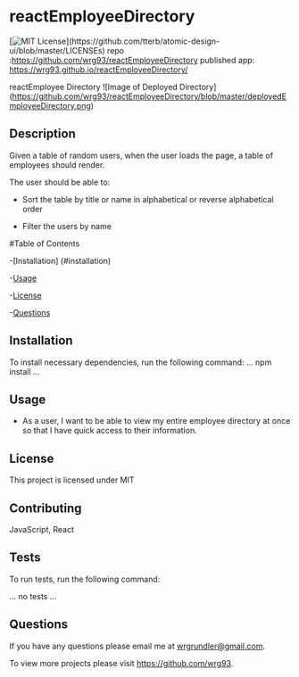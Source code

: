 # reactEmployeeDirectory

[![MIT License](https://img.shields.io/apm/l/atomic-design-ui.svg?)](https://github.com/tterb/atomic-design-ui/blob/master/LICENSEs)
repo :https://github.com/wrg93/reactEmployeeDirectory
published app: https://wrg93.github.io/reactEmployeeDirectory/

reactEmployee Directory
![Image of Deployed Directory]
(https://github.com/wrg93/reactEmployeeDirectory/blob/master/deployedEmployeeDirectory.png)
    
## Description
Given a table of random users, when the user loads the page, a table of employees should render. 

The user should be able to:

  * Sort the table by title or name in alphabetical or reverse alphabetical order

  * Filter the users by name
    
#Table of Contents
    
-[Installation] (#installation)
    
-[Usage](#usage)
    
-[License](#license)
    
-[Questions](#questions)
    
## Installation
    
To install necessary dependencies, run the following command:
...
npm install
...
    
## Usage
    
* As a user, I want to be able to view my entire employee directory at once so that I have quick access to their information.
    
## License
    
This project is licensed under MIT
    
## Contributing
    
JavaScript, React
    
## Tests
    
To run tests, run the following command:
  
...
no tests
...
    
## Questions
    
If you have any questions please email me at wrgrundler@gmail.com. 

To view more projects please visit https://github.com/wrg93.
    
